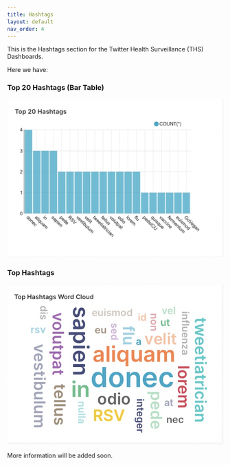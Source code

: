 ```yaml
---
title: Hashtags
layout: default
nav_order: 4
---
```


This is the Hashtags section for the Twitter Health Surveillance (THS) Dashboards. 

Here we have:

### Top 20 Hashtags (Bar Table)

![](/frontend/assets/Top_Hashtags_Bar.png)

### Top Hashtags

![](/frontend/assets/Top_Hashtags_words.png)

More information will be added soon.
